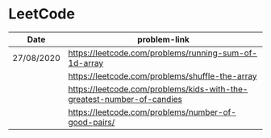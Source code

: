 # LeetCode

| Date       | problem-link |
|------------|--------------|
| 27/08/2020 |https://leetcode.com/problems/running-sum-of-1d-array|
|            |https://leetcode.com/problems/shuffle-the-array|
|            |https://leetcode.com/problems/kids-with-the-greatest-number-of-candies|
|            |https://leetcode.com/problems/number-of-good-pairs/|
